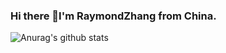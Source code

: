 ### Hi there 👋I'm RaymondZhang from China.
![Anurag's github stats](https://github-readme-stats.vercel.app/api?username=Raymond-Hear&show_icons=true&theme=onedark)

<!--
**Raymond-Hear/Raymond-Hear** is a ✨ _special_ ✨ repository because its `README.md` (this file) appears on your GitHub profile.

Here are some ideas to get you started:

- 🔭 I’m currently working on ...
- 🌱 I’m currently learning ...
- 👯 I’m looking to collaborate on ...
- 🤔 I’m looking for help with ...
- 💬 Ask me about ...
- 📫 How to reach me: ...
- 😄 Pronouns: ...
- ⚡ Fun fact: ...
-->
